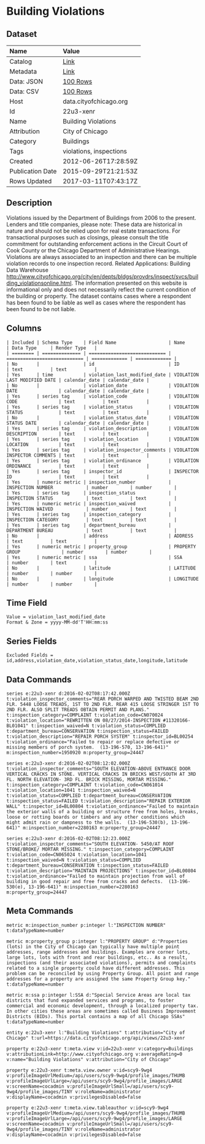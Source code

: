 # Building Violations

## Dataset

| Name | Value |
| :--- | :---- |
| Catalog | [Link](https://catalog.data.gov/dataset/building-violations-f0f5e) |
| Metadata | [Link](https://data.cityofchicago.org/api/views/22u3-xenr) |
| Data: JSON | [100 Rows](https://data.cityofchicago.org/api/views/22u3-xenr/rows.json?max_rows=100) |
| Data: CSV | [100 Rows](https://data.cityofchicago.org/api/views/22u3-xenr/rows.csv?max_rows=100) |
| Host | data.cityofchicago.org |
| Id | 22u3-xenr |
| Name | Building Violations |
| Attribution | City of Chicago |
| Category | Buildings |
| Tags | violations, inspections |
| Created | 2012-06-26T17:28:59Z |
| Publication Date | 2015-09-29T21:21:53Z |
| Rows Updated | 2017-03-11T07:43:17Z |

## Description

Violations issued by the Department of Buildings from 2006 to the present.  Lenders and title companies, please note: These data are historical in nature and should not be relied upon for real estate transactions. For transactional purposes such as closings, please consult the title commitment for outstanding enforcement actions in the Circuit Court of Cook County or the Chicago Department of Administrative Hearings. Violations are always associated to an inspection and there can be multiple violation records to one inspection record. Related Applications: Building Data Warehouse http://www.cityofchicago.org/city/en/depts/bldgs/provdrs/inspect/svcs/building_violationsonline.html. The information presented on this website is informational only and does not necessarily reflect the current condition of the building or property. The dataset contains cases where a respondent has been found to be liable as well as cases where the respondent has been found to be not liable.

## Columns

```ls
| Included | Schema Type    | Field Name                   | Name                         | Data Type     | Render Type   |
| ======== | ============== | ============================ | ============================ | ============= | ============= |
| No       |                | id                           | ID                           | text          | text          |
| Yes      | time           | violation_last_modified_date | VIOLATION LAST MODIFIED DATE | calendar_date | calendar_date |
| No       |                | violation_date               | VIOLATION DATE               | calendar_date | calendar_date |
| Yes      | series tag     | violation_code               | VIOLATION CODE               | text          | text          |
| Yes      | series tag     | violation_status             | VIOLATION STATUS             | text          | text          |
| No       |                | violation_status_date        | VIOLATION STATUS DATE        | calendar_date | calendar_date |
| Yes      | series tag     | violation_description        | VIOLATION DESCRIPTION        | text          | text          |
| Yes      | series tag     | violation_location           | VIOLATION LOCATION           | text          | text          |
| Yes      | series tag     | violation_inspector_comments | VIOLATION INSPECTOR COMMENTS | text          | text          |
| Yes      | series tag     | violation_ordinance          | VIOLATION ORDINANCE          | text          | text          |
| Yes      | series tag     | inspector_id                 | INSPECTOR ID                 | text          | text          |
| Yes      | numeric metric | inspection_number            | INSPECTION NUMBER            | number        | number        |
| Yes      | series tag     | inspection_status            | INSPECTION STATUS            | text          | text          |
| Yes      | numeric metric | inspection_waived            | INSPECTION WAIVED            | number        | text          |
| Yes      | series tag     | inspection_category          | INSPECTION CATEGORY          | text          | text          |
| Yes      | series tag     | department_bureau            | DEPARTMENT BUREAU            | text          | text          |
| No       |                | address                      | ADDRESS                      | text          | text          |
| Yes      | numeric metric | property_group               | PROPERTY GROUP               | number        | number        |
| Yes      | numeric metric | ssa                          | SSA                          | number        | text          |
| No       |                | latitude                     | LATITUDE                     | number        | number        |
| No       |                | longitude                    | LONGITUDE                    | number        | number        |
```

## Time Field

```ls
Value = violation_last_modified_date
Format & Zone = yyyy-MM-dd'T'HH:mm:ss
```

## Series Fields

```ls
Excluded Fields = id,address,violation_date,violation_status_date,longitude,latitude
```

## Data Commands

```ls
series e:22u3-xenr d:2016-02-02T08:17:42.000Z t:violation_inspector_comments="REAR PORCH WARPED AND TWISTED BEAM 2ND FLR. 5448 LOOSE TREADS, 1ST TO 2ND FLR. REAR 415 LOOSE STRINGER 1ST TO 2ND FLR. ALSO SPLIT TREADS OBTAIN PERMIT AND PLANS." t:inspection_category=COMPLAINT t:violation_code=CN070024 t:violation_location="REWRITTEN ON 08/27/2014-INSPECTION #11320166-BL01041" t:inspection_waived=N t:violation_status=COMPLIED t:department_bureau=CONSERVATION t:inspection_status=FAILED t:violation_description="REPAIR PORCH SYSTEM" t:inspector_id=BL00254 t:violation_ordinance="Failed to repair or replace defective or missing members of porch system.  (13-196-570, 13-196-641)" m:inspection_number=1950920 m:property_group=24447

series e:22u3-xenr d:2016-02-02T08:12:02.000Z t:violation_inspector_comments="SOUTH ELEVATION-ABOVE ENTRANCE DOOR VERTICAL CRACKS IN STONE. VERTICAL CRACKS IN BRICKS WEST/SOUTH AT 3RD FL. NORTH ELEVATION- 3RD FL. BRICK MISSING, MORTAR MISSING." t:inspection_category=COMPLAINT t:violation_code=CN061014 t:violation_location=1041 t:inspection_waived=N t:violation_status=COMPLIED t:department_bureau=CONSERVATION t:inspection_status=FAILED t:violation_description="REPAIR EXTERIOR WALL" t:inspector_id=BL00804 t:violation_ordinance="Failed to maintain the exterior walls of a building or structure free from holes, breaks, loose or rotting boards or timbers and any other conditions which might admit rain or dampness to the walls.  (13-196-530(b), 13-196-641)" m:inspection_number=2280163 m:property_group=24447

series e:22u3-xenr d:2016-02-02T08:12:23.000Z t:violation_inspector_comments="SOUTH ELEVATION- 5450/AT ROOF STONE/BROKE/ MORTAR MISSING." t:inspection_category=COMPLAINT t:violation_code=CN065024 t:violation_location=1041 t:inspection_waived=N t:violation_status=COMPLIED t:department_bureau=CONSERVATION t:inspection_status=FAILED t:violation_description="MAINTAIN PROJECTIONS" t:inspector_id=BL00804 t:violation_ordinance="Failed to maintain projection from wall of building in good repair and free from cracks and defects.  (13-196-530(e), 13-196-641)" m:inspection_number=2280163 m:property_group=24447
```

## Meta Commands

```ls
metric m:inspection_number p:integer l:"INSPECTION NUMBER" t:dataTypeName=number

metric m:property_group p:integer l:"PROPERTY GROUP" d:"Properties (lots) in the City of Chicago can typically have multiple point addresses, range addresses and buildings. Examples are corner lots, large lots, lots with front and rear buildings, etc.. As a result, inspections (and their associated violations), permits and complaints related to a single property could have different addresses. This problem can be reconciled by using Property Group. All point and range addresses for a property are assigned the same Property Group key." t:dataTypeName=number

metric m:ssa p:integer l:SSA d:"Special Service Areas are local tax districts that fund expanded services and programs, to foster commercial and economic development, through a localized property tax. In other cities these areas are sometimes called Business Improvement Districts (BIDs). This portal contains a map of all Chicago SSAs" t:dataTypeName=number

entity e:22u3-xenr l:"Building Violations" t:attribution="City of Chicago" t:url=https://data.cityofchicago.org/api/views/22u3-xenr

property e:22u3-xenr t:meta.view v:id=22u3-xenr v:category=Buildings v:attributionLink=http://www.cityofchicago.org v:averageRating=0 v:name="Building Violations" v:attribution="City of Chicago"

property e:22u3-xenr t:meta.view.owner v:id=scy9-9wg4 v:profileImageUrlMedium=/api/users/scy9-9wg4/profile_images/THUMB v:profileImageUrlLarge=/api/users/scy9-9wg4/profile_images/LARGE v:screenName=cocadmin v:profileImageUrlSmall=/api/users/scy9-9wg4/profile_images/TINY v:roleName=administrator v:displayName=cocadmin v:privilegesDisabled=false

property e:22u3-xenr t:meta.view.tableauthor v:id=scy9-9wg4 v:profileImageUrlMedium=/api/users/scy9-9wg4/profile_images/THUMB v:profileImageUrlLarge=/api/users/scy9-9wg4/profile_images/LARGE v:screenName=cocadmin v:profileImageUrlSmall=/api/users/scy9-9wg4/profile_images/TINY v:roleName=administrator v:displayName=cocadmin v:privilegesDisabled=false
```